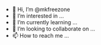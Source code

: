 - 👋 Hi, I’m @mkfreezone
- 👀 I’m interested in ...
- 🌱 I’m currently learning ...
- 💞️ I’m looking to collaborate on ...
- 📫 How to reach me ...

<!---
mkfreezone/mkfreezone is a ✨ special ✨ repository because its `README.md` (this file) appears on your GitHub profile.
You can click the Preview link to take a look at your changes.
--->
